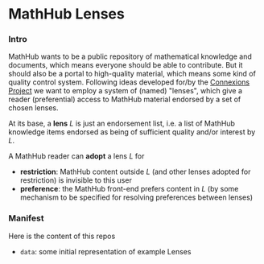 # MathHub Lenses

### Intro
MathHub wants to be a public repository of mathematical knowledge and documents, which means everyone should be able to contribute. But it should also be a portal to high-quality material, which means some kind of quality control system. 
Following ideas developed for/by the [Connexions Project](https://en.wikipedia.org/wiki/OpenStax_CNX) we want to employ a system of (named) "lenses", which give a reader (preferential) access to MathHub material endorsed by a set of chosen lenses. 

At its base, a **lens** *L* is just an endorsement list, i.e. a list of MathHub knowledge items endorsed as being of sufficient quality and/or interest by *L*. 

A MathHub reader can **adopt** a lens *L* for 
* **restriction**: MathHub content outside *L* (and other lenses adopted for restriction) is invisible to this user
* **preference**: the MathHub front-end prefers content in *L* (by some mechanism to be specified for resolving preferences between lenses)

### Manifest

Here is the content of this repos

* `data`: some initial representation of example Lenses 
